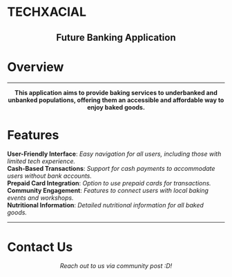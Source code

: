# TECHXACIAL
## <p align="Center"> Future Banking Application </p>

# Overview
-----------------------------------------------------------------------------------------------------------------------------
<b> <p align="Center"> This application aims to provide baking services to underbanked and unbanked populations, offering them an accessible and affordable way to enjoy baked goods. </p></b>

# Features
<b>
User-Friendly Interface</b>: <i> Easy navigation for all users, including those with limited tech experience.</i>
<br>
<b>
Cash-Based Transactions</b>: <i> Support for cash payments to accommodate users without bank accounts. </i>
<br>
<b>
Prepaid Card Integration</b>: <i> Option to use prepaid cards for transactions. </i>
<br>
<b>
Community Engagement</b>: <i> Features to connect users with local baking events and workshops. </i>
<br>
<b>
Nutritional Information</b>: <i> Detailed nutritional information for all baked goods. </i>
<br>
</b>

-----------------------------------------------------------------------------------------------------------------------------

# Contact Us
<p align="center">
<i> Reach out to us via community post :D! </i>
</p>